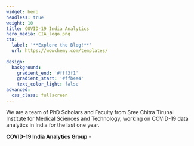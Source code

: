 ```yaml
---
widget: hero
headless: true
weight: 10
title: COVID-19 India Analytics
hero_media: CIA_logo.png
cta:
  label: '**Explore the Blog!**'
  url: https://wowchemy.com/templates/
  
design:
  background:
    gradient_end: '#fff3f1'
    gradient_start: '#ffb4a4'
    text_color_light: false
advanced:
  css_class: fullscreen
---
```



We are a team of PhD Scholars and Faculty from Sree Chitra Tirunal Institute for Medical Sciences and Technology, working on COVID-19 data analytics in India for the last one year.

**COVID-19 India Analytics Group** - 